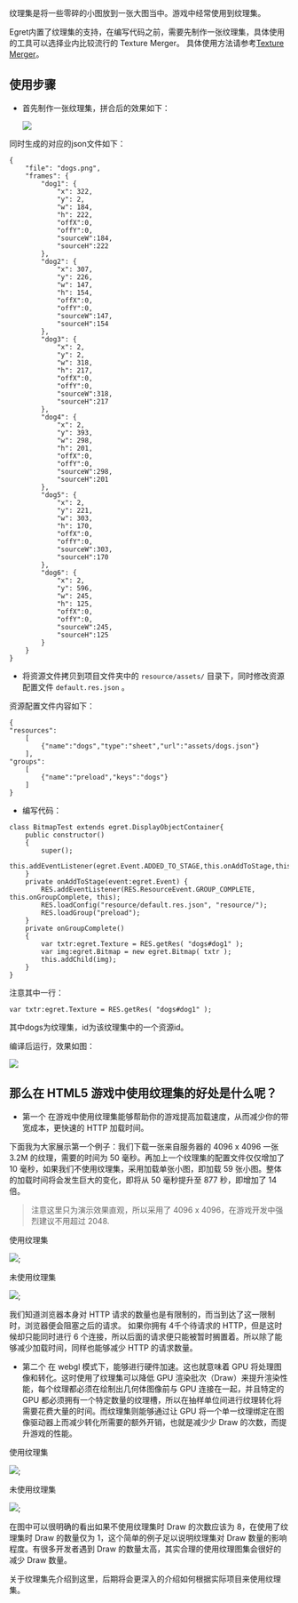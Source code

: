 纹理集是将一些零碎的小图放到一张大图当中。游戏中经常使用到纹理集。


Egret内置了纹理集的支持，在编写代码之前，需要先制作一张纹理集，具体使用的工具可以选择业内比较流行的 Texture Merger。 具体使用方法请参考[Texture Merger](../../../tools/TextureMerger/manual/README.md)。

## 使用步骤

* 首先制作一张纹理集，拼合后的效果如下：

  ![](566150114f41c.png)


同时生成的对应的json文件如下：
  
```
{
    "file": "dogs.png",
    "frames": {
        "dog1": {
            "x": 322,
            "y": 2,
            "w": 184,
            "h": 222,
            "offX":0,
            "offY":0,
            "sourceW":184,
            "sourceH":222
        },
        "dog2": {
            "x": 307,
            "y": 226,
            "w": 147,
            "h": 154,
            "offX":0,
            "offY":0,
            "sourceW":147,
            "sourceH":154
        },
        "dog3": {
            "x": 2,
            "y": 2,
            "w": 318,
            "h": 217,
            "offX":0,
            "offY":0,
            "sourceW":318,
            "sourceH":217
        },
        "dog4": {
            "x": 2,
            "y": 393,
            "w": 298,
            "h": 201,
            "offX":0,
            "offY":0,
            "sourceW":298,
            "sourceH":201
        },
        "dog5": {
            "x": 2,
            "y": 221,
            "w": 303,
            "h": 170,
            "offX":0,
            "offY":0,
            "sourceW":303,
            "sourceH":170
        },
        "dog6": {
            "x": 2,
            "y": 596,
            "w": 245,
            "h": 125,
            "offX":0,
            "offY":0,
            "sourceW":245,
            "sourceH":125
        }
    }
}
```


* 将资源文件拷贝到项目文件夹中的 `resource/assets/` 目录下，同时修改资源配置文件 `default.res.json` 。

资源配置文件内容如下：

```
{
"resources":
    [
        {"name":"dogs","type":"sheet","url":"assets/dogs.json"}
    ],
"groups":
    [
        {"name":"preload","keys":"dogs"}
    ]
}
```

* 编写代码：

```
class BitmapTest extends egret.DisplayObjectContainer{
    public constructor()
    {
        super();
        this.addEventListener(egret.Event.ADDED_TO_STAGE,this.onAddToStage,this);
    }
    private onAddToStage(event:egret.Event) {
        RES.addEventListener(RES.ResourceEvent.GROUP_COMPLETE, this.onGroupComplete, this);
        RES.loadConfig("resource/default.res.json", "resource/");
        RES.loadGroup("preload");
    }
    private onGroupComplete()
    {
        var txtr:egret.Texture = RES.getRes( "dogs#dog1" );
        var img:egret.Bitmap = new egret.Bitmap( txtr );
        this.addChild(img);
    }
}
```

注意其中一行：

```
var txtr:egret.Texture = RES.getRes( "dogs#dog1" );
```

其中dogs为纹理集，id为该纹理集中的一个资源id。

编译后运行，效果如图：


![](5661501178058.png)


## 那么在 HTML5 游戏中使用纹理集的好处是什么呢？

* 第一个 在游戏中使用纹理集能够帮助你的游戏提高加载速度，从而减少你的带宽成本，更快速的 HTTP 加载时间。

下面我为大家展示第一个例子：我们下载一张来自服务器的 4096 x 4096 一张 3.2M 的纹理，需要的时间为 50 毫秒。再加上一个纹理集的配置文件仅仅增加了 10 毫秒，如果我们不使用纹理集，采用加载单张小图，即加载 59 张小图。整体的加载时间将会发生巨大的变化，即将从 50 毫秒提升至 877 秒，即增加了 14 倍。
> 注意这里只为演示效果直观，所以采用了 4096 x 4096，在游戏开发中强烈建议不用超过 2048.

使用纹理集

![](x01.png);

未使用纹理集

![](x02.png);

我们知道浏览器本身对 HTTP 请求的数量也是有限制的，而当到达了这一限制时，浏览器便会阻塞之后的请求。
如果你拥有 4千个待请求的 HTTP，但是这时候却只能同时进行 6 个连接，所以后面的请求便只能被暂时搁置着。所以除了能够减少加载时间，同样也能够减少 HTTP 的请求数量。


* 第二个 在 webgl 模式下，能够进行硬件加速。这也就意味着 GPU 将处理图像和转化。这时使用了纹理集可以降低 GPU 渲染批次（Draw）来提升渲染性能，每个纹理都必须在绘制出几何体图像前与 GPU 连接在一起，并且特定的 GPU 都必须拥有一个特定数量的纹理槽，所以在抽样单位间进行纹理转化将需要花费大量的时间。而纹理集则能够通过让 GPU 将一个单一纹理绑定在图像驱动器上而减少转化所需要的额外开销，也就是减少少 Draw 的次数，而提升游戏的性能。

使用纹理集

![](x03.png);

未使用纹理集

![](x04.png);

在图中可以很明确的看出如果不使用纹理集时 Draw 的次数应该为 8，在使用了纹理集时 Draw 的数量仅为 1，这个简单的例子足以说明纹理集对 Draw 数量的影响程度。有很多开发者遇到 Draw 的数量太高，其实合理的使用纹理图集会很好的减少 Draw 数量。

关于纹理集先介绍到这里，后期将会更深入的介绍如何根据实际项目来使用纹理集。

